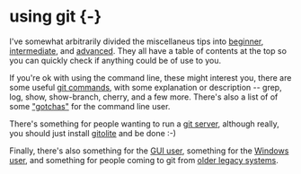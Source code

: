# using git {-}

I've somewhat arbitrarily divided the miscellaneus tips into
[beginner](tips-1.html), [intermediate](tips-2.html), and
[advanced](tips-3.html).  They all have a table of contents at the top so you
can quickly check if anything could be of use to you.

If you're ok with using the command line, these might interest you, there are
some useful [git commands](commands.html), with some explanation or
description -- grep, log, show, show-branch, cherry, and a few more.  There's
also a list of of some ["gotchas"](gotchas-cli.html) for the command line
user.

There's something for people wanting to run a [git server](server.html),
although really, you should just install [gitolite](gitolite/index.html) and
be done :-)

Finally, there's also something for the [GUI user](gui.html), something for
the [Windows user](windows.html), and something for people coming to git from
[older legacy systems](legacy.html).
